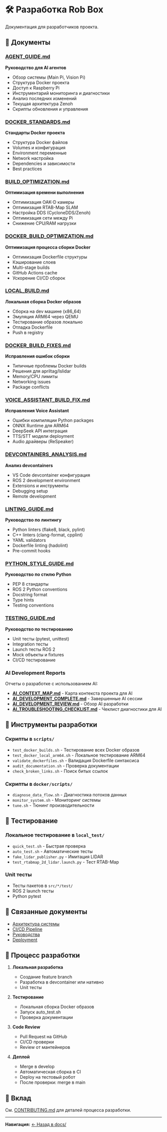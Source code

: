 # 🛠️ Разработка Rob Box

Документация для разработчиков проекта.

## 📄 Документы

### [AGENT_GUIDE.md](AGENT_GUIDE.md)
**Руководство для AI агентов**

- Обзор системы (Main Pi, Vision Pi)
- Структура Docker проекта
- Доступ к Raspberry Pi
- Инструментарий мониторинга и диагностики
- Анализ последних изменений
- Текущая архитектура Zenoh
- Скрипты обновления и управления

### [DOCKER_STANDARDS.md](DOCKER_STANDARDS.md)
**Стандарты Docker проекта**

- Структура Docker файлов
- Volumes и конфигурация
- Environment переменные
- Network настройка
- Dependencies и зависимости
- Best practices

### [BUILD_OPTIMIZATION.md](BUILD_OPTIMIZATION.md)
**Оптимизация времени выполнения**

- Оптимизация OAK-D камеры
- Оптимизация RTAB-Map SLAM
- Настройка DDS (CycloneDDS/Zenoh)
- Оптимизация сети между Pi
- Снижение CPU/RAM нагрузки

### [DOCKER_BUILD_OPTIMIZATION.md](DOCKER_BUILD_OPTIMIZATION.md)
**Оптимизация процесса сборки Docker**

- Оптимизация Dockerfile структуры
- Кэширование слоев
- Multi-stage builds
- GitHub Actions cache
- Ускорение CI/CD сборок

### [LOCAL_BUILD.md](LOCAL_BUILD.md)
**Локальная сборка Docker образов**

- Сборка на dev машине (x86_64)
- Эмуляция ARM64 через QEMU
- Тестирование образов локально
- Отладка Dockerfile
- Push в registry

### [DOCKER_BUILD_FIXES.md](DOCKER_BUILD_FIXES.md)
**Исправления ошибок сборки**

- Типичные проблемы Docker builds
- Решения для apriltag/lslidar
- Memory/CPU лимиты
- Networking issues
- Package conflicts

### [VOICE_ASSISTANT_BUILD_FIX.md](VOICE_ASSISTANT_BUILD_FIX.md)
**Исправления Voice Assistant**

- Ошибки компиляции Python packages
- ONNX Runtime для ARM64
- DeepSeek API интеграция
- TTS/STT модели deployment
- Audio драйверы (ReSpeaker)

### [DEVCONTAINERS_ANALYSIS.md](DEVCONTAINERS_ANALYSIS.md)
**Анализ devcontainers**

- VS Code devcontainer конфигурация
- ROS 2 development environment
- Extensions и инструменты
- Debugging setup
- Remote development

### [LINTING_GUIDE.md](LINTING_GUIDE.md)
**Руководство по линтингу**

- Python linters (flake8, black, pylint)
- C++ linters (clang-format, cpplint)
- YAML validators
- Dockerfile linting (hadolint)
- Pre-commit hooks

### [PYTHON_STYLE_GUIDE.md](PYTHON_STYLE_GUIDE.md)
**Руководство по стилю Python**

- PEP 8 стандарты
- ROS 2 Python conventions
- Docstring format
- Type hints
- Testing conventions

### [TESTING_GUIDE.md](TESTING_GUIDE.md)
**Руководство по тестированию**

- Unit тесты (pytest, unittest)
- Integration тесты
- Launch тесты ROS 2
- Mock объекты и fixtures
- CI/CD тестирование

### AI Development Reports
Отчеты о разработке с использованием AI:
- [**AI_CONTEXT_MAP.md**](AI_CONTEXT_MAP.md) - Карта контекста проекта для AI
- [**AI_DEVELOPMENT_COMPLETE.md**](AI_DEVELOPMENT_COMPLETE.md) - Завершенные AI сессии
- [**AI_DEVELOPMENT_REVIEW.md**](AI_DEVELOPMENT_REVIEW.md) - Обзор AI разработки
- [**AI_TROUBLESHOOTING_CHECKLIST.md**](AI_TROUBLESHOOTING_CHECKLIST.md) - Чеклист диагностики для AI

## 🔧 Инструменты разработки

### Скрипты в `scripts/`
- `test_docker_builds.sh` - Тестирование всех Docker образов
- `test_docker_local_arm64.sh` - Локальное тестирование ARM64
- `validate_dockerfiles.sh` - Валидация Dockerfile синтаксиса
- `audit_documentation.sh` - Проверка документации
- `check_broken_links.sh` - Поиск битых ссылок

### Скрипты в `docker/scripts/`
- `diagnose_data_flow.sh` - Диагностика потоков данных
- `monitor_system.sh` - Мониторинг системы
- `tune.sh` - Тюнинг производительности

## 🧪 Тестирование

### Локальное тестирование в `local_test/`
- `quick_test.sh` - Быстрая проверка
- `auto_test.sh` - Автоматические тесты
- `fake_lidar_publisher.py` - Имитация LIDAR
- `test_rtabmap_2d_lidar.launch.py` - Тест RTAB-Map

### Unit тесты
- Тесты пакетов в `src/*/test/`
- ROS 2 launch тесты
- Python pytest

## 🔗 Связанные документы

- [Архитектура системы](../architecture/SYSTEM_OVERVIEW.md)
- [CI/CD Pipeline](../CI_CD_PIPELINE.md)
- [Руководства](../guides/)
- [Deployment](../deployment/)

## 📝 Процесс разработки

1. **Локальная разработка**
   - Создание feature branch
   - Разработка в devcontainer или нативно
   - Unit тесты

2. **Тестирование**
   - Локальная сборка Docker образов
   - Запуск auto_test.sh
   - Проверка документации

3. **Code Review**
   - Pull Request на GitHub
   - CI/CD проверки
   - Review от мантейнеров

4. **Деплой**
   - Merge в develop
   - Автоматическая сборка в CI
   - Deploy на тестовый робот
   - После проверки: merge в main

## 🤝 Вклад

См. [CONTRIBUTING.md](../../CONTRIBUTING.md) для деталей процесса разработки.

---

**Навигация:** [← Назад в docs/](../README.md)
